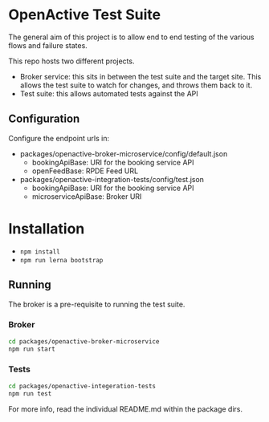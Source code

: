 # OpenActive Test Suite

The general aim of this project is to allow end to end testing of the various flows and failure states.

This repo hosts two different projects.
* Broker service: this sits in between the test suite and the target site. This allows the test suite to watch for changes, and throws them back to it.
* Test suite: this allows automated tests against the API

## Configuration
Configure the endpoint urls in:
 - packages/openactive-broker-microservice/config/default.json
    - bookingApiBase: URI for the booking service API
    - openFeedBase: RPDE Feed URL
 - packages/openactive-integration-tests/config/test.json
    - bookingApiBase: URI for the booking service API
    - microserviceApiBase: Broker URI

# Installation
 - `npm install`
 - `npm run lerna bootstrap`

## Running

The broker is a pre-requisite to running the test suite.

### Broker
```bash
cd packages/openactive-broker-microservice
npm run start
```

### Tests
```bash
cd packages/openactive-integeration-tests
npm run test
```

For more info, read the individual README.md within the package dirs.
